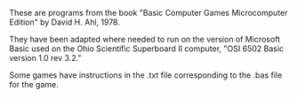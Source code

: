 These are programs from the book "Basic Computer Games Microcomputer
Edition" by David H. Ahl, 1978.

They have been adapted where needed to run on the version of Microsoft
Basic used on the Ohio Scientific Superboard II computer, "OSI 6502
Basic version 1.0 rev 3.2."

Some games have instructions in the .txt file corresponding to the
.bas file for the game.

